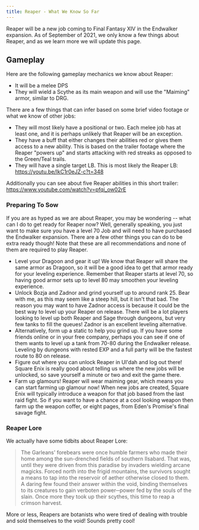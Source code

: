 ```yaml
---
title: Reaper - What We Know So Far
---
```

Reaper will be a new job coming to Final Fantasy XIV in the Endwalker expansion. As of September of 2021, we only know a few things about Reaper, and as we learn more we will update this page.

## Gameplay

Here are the following gameplay mechanics we know about Reaper:

* It will be a melee DPS
* They will wield a Scythe as its main weapon and will use the "Maiming" armor, similar to DRG.

There are a few things that can infer based on some brief video footage or what we know of other jobs:

* They will most likely have a positional or two. Each melee job has at least one, and it is perhaps unlikely that Reaper will be an exception.
* They have a buff that either changes their abilities red or gives them access to a new ability. This is based on the trailer footage where the Reaper "powers up" and starts attacking with red streaks as opposed to the Green/Teal trails.
* They will have a single target LB. This is most likely the Reaper LB: <https://youtu.be/IkC1r0eJZ-c?t=348>

Additionally you can see about five Reaper abilities in this short trailer: <https://www.youtube.com/watch?v=pfqi_ow02rE>

### Preparing To Sow

If you are as hyped as we are about Reaper, you may be wondering -- what can I do to get ready for Reaper now? Well, generally speaking, you just want to make sure you have a level 70 Job and will need to have purchased the Endwalker expansion. There are a few other things you can do to be extra ready though! Note that these are all recommendations and none of them are required to play Reaper.

* Level your Dragoon and gear it up! We know that Reaper will share the same armor as Dragoon, so it will be a good idea to get that armor ready for your leveling experience. Remember that Reaper starts at level 70, so having good armor sets up to level 80 may smoothen your leveling experience.
* Unlock Bozja and Zadnor and grind yourself up to around rank 25. Bear with me, as this may seem like a steep hill, but it isn't that bad. The reason you may want to have Zadnor access is because it could be the best way to level up your Reaper on release. There will be a lot players looking to level up both Reaper and Sage through dungeons, but very few tanks to fill the queues! Zadnor is an excellent leveling alternative.
* Alternatively, form up a static to help you grind up. If you have some friends online or in your free company, perhaps you can see if one of them wants to level up a tank from 70-80 during the Endwalker release. Leveling by dungeons with rested EXP and a full party will be the fastest route to 80 on release.
* Figure out where you can unlock Reaper in Ul'dah and log out there! Square Enix is really good about telling us where the new jobs will be unlocked, so save yourself a minute or two and exit the game there.
* Farm up glamours! Reaper will wear maiming gear, which means you can start farming up glamour now! When new jobs are created, Square Enix will typically introduce a weapon for that job based from the last raid fight. So if you want to have a chance at a cool looking weapon then farm up the weapon coffer, or eight pages, from Eden's Promise's final savage fight.

### Reaper Lore

We actually have some tidbits about Reaper Lore:

> The Garleans' forebears were once humble farmers who made their home among the sun-drenched fields of southern Ilsabard. That was, until they were driven from this paradise by invaders wielding arcane magicks. Forced north into the frigid mountains, the survivors sought a means to tap into the reservoir of aether otherwise closed to them. A daring few found their answer within the void, binding themselves to its creatures to gain verboten power─power fed by the souls of the slain. Once more they took up their scythes, this time to reap a crimson harvest.

More or less, Reapers are botanists who were tired of dealing with trouble and sold themselves to the void! Sounds pretty cool!